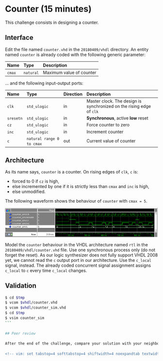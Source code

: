 <!-- MASTER-ONLY: DO NOT MODIFY THIS FILE-->
# Counter (15 minutes)

This challenge consists in designing a counter.

## Interface

Edit the file named `counter.vhd` in the `20180409/vhdl` directory. An entity named `counter` is already coded with the following generic parameter:

| Name       | Type                            | Description                                                         |
| :----      | :----                           | :----                                                               |
| `cmax`     | `natural`                       | Maximum value of counter                                            |

... and the following input-output ports:

| Name       | Type                            | Direction | Description                                                             |
| :----      | :----                           | :----     | :----                                                                   |
| `clk`      | `std_ulogic`                    | in        | Master clock. The design is synchronized on the rising edge of `clk`    |
| `sresetn`  | `std_ulogic`                    | in        | **Synchronous**, active **low** reset                                   |
| `cz`       | `std_ulogic`                    | in        | Force counter to zero                                                   |
| `inc`      | `std_ulogic`                    | in        | Increment counter                                                       |
| `c`        | `natural range 0 to cmax`       | out       | Current value of counter                                                |

## Architecture

As its name says, `counter` is a counter. On rising edges of `clk`, `c` is:

* forced to 0 if `cz` is high,
* else incremented by one if it is strictly less than `cmax` and `inc` is high,
* else unmodified.

The following waveform shows the behaviour of `counter` with `cmax = 5`.

![`counter` waveform](figures/counter_waveform.png)

Model the `counter` behaviour in the VHDL architecture named `rtl` in the `20180409/vhdl/counter.vhd` file. Use one synchronous process only (do not forget the reset). As our logic synthesizer does not fully support VHDL 2008 yet, we cannot read the `c` output port in our architecture. Use the `c_local` signal, instead. The already coded concurrent signal assignment assigns `c_local` to `c` every time `c_local` changes.

## Validation

````bash
$ cd $tmp
$ vcom $vhdl/counter.vhd
$ vcom $vhdl/counter_sim.vhd
$ cd $tmp
$ vsim counter_sim
```

## Peer review

After the end of the challenge, compare your solution with your neighbours'.

<!-- vim: set tabstop=4 softtabstop=4 shiftwidth=4 noexpandtab textwidth=0: -->
